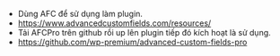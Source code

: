 - Dùng AFC để sử dụng làm plugin.
- https://www.advancedcustomfields.com/resources/
- Tải AFCPro trên github rồi up lên plugin tiếp đó kích hoạt là sử dụng.
- https://github.com/wp-premium/advanced-custom-fields-pro
